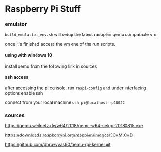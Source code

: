 # Raspberry Pi Stuff

### emulator

`build_emulation_env.sh` will setup the latest rasbpian qemu compatable vm

once it's finished access the vm one of the run scripts.

#### using with windows 10

install qemu from the following link in sources

#### ssh access

after accessing the pi console, run `raspi-config` and under interfacing options enable ssh

connect from your local machine `ssh pi@localhost -p10022`

### sources

https://qemu.weilnetz.de/w64/2018/qemu-w64-setup-20180815.exe

https://downloads.raspberrypi.org/raspbian/images/?C=M;O=D

https://github.com/dhruvvyas90/qemu-rpi-kernel.git

